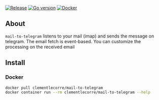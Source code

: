 
[![Release](https://img.shields.io/github/v/release/clementlecorre/mail-to-telegram)](https://github.com/clementlecorre/mail-to-telegram/releases/latest)
[![Go version](https://img.shields.io/github/go-mod/go-version/clementlecorre/mail-to-telegram/dev)](https://golang.org/doc/devel/release.html)
[![Docker](https://img.shields.io/docker/pulls/clementlecorre/mail-to-telegram)](https://hub.docker.com/r/clementlecorre/mail-to-telegram)

## About

`mail-to-telegram` listens to your mail (imap) and sends the message on telegram. The email fetch is event-based. 
You can customize the processing on the received email 

## Install

### Docker

```bash
docker pull clementlecorre/mail-to-telegram
docker container run --rm clementlecorre/mail-to-telegram --help
```